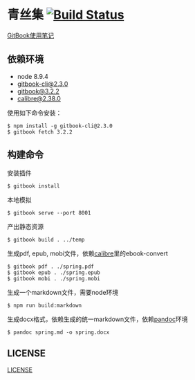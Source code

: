 # 青丝集 [![Build Status](https://travis-ci.org/yanhaijing/spring.svg?branch=source)](https://travis-ci.org/yanhaijing/spring)
[GitBook使用笔记](http://yanhaijing.com/tool/2015/09/12/my-gitbook-note/)

## 依赖环境
- node 8.9.4
- gitbook-cli@2.3.0
- gitbook@3.2.2
- calibre@2.38.0

使用如下命令安装：

    $ npm install -g gitbook-cli@2.3.0
    $ gitbook fetch 3.2.2

## 构建命令
安装插件

    $ gitbook install

本地模拟

	$ gitbook serve --port 8001

产出静态资源

	$ gitbook build . ../temp

生成pdf, epub, mobi文件，依赖[calibre](calibre)里的ebook-convert

    $ gitbook pdf . ./spring.pdf
    $ gitbook epub . ./spring.epub
	$ gitbook mobi . ./spring.mobi

生成一个markdown文件，需要node环境

    $ npm run build:markdown

生成docx格式，依赖生成的统一markdown文件，依赖[pandoc](http://pandoc.org/)环境

    $ pandoc spring.md -o spring.docx

## LICENSE
[LICENSE](./LICENSE.md)


[calibre]: http://calibre-ebook.com/
